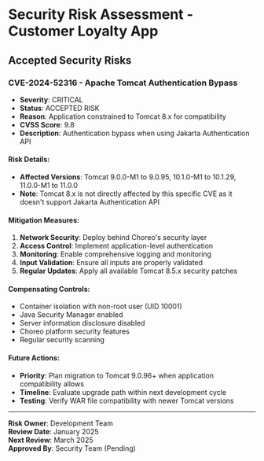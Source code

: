 # Security Risk Assessment - Customer Loyalty App

## Accepted Security Risks

### CVE-2024-52316 - Apache Tomcat Authentication Bypass
- **Severity**: CRITICAL
- **Status**: ACCEPTED RISK
- **Reason**: Application constrained to Tomcat 8.x for compatibility
- **CVSS Score**: 9.8
- **Description**: Authentication bypass when using Jakarta Authentication API

#### Risk Details:
- **Affected Versions**: Tomcat 9.0.0-M1 to 9.0.95, 10.1.0-M1 to 10.1.29, 11.0.0-M1 to 11.0.0
- **Note**: Tomcat 8.x is not directly affected by this specific CVE as it doesn't support Jakarta Authentication API

#### Mitigation Measures:
1. **Network Security**: Deploy behind Choreo's security layer
2. **Access Control**: Implement application-level authentication
3. **Monitoring**: Enable comprehensive logging and monitoring
4. **Input Validation**: Ensure all inputs are properly validated
5. **Regular Updates**: Apply all available Tomcat 8.5.x security patches

#### Compensating Controls:
- Container isolation with non-root user (UID 10001)
- Java Security Manager enabled
- Server information disclosure disabled
- Choreo platform security features
- Regular security scanning

#### Future Actions:
- **Priority**: Plan migration to Tomcat 9.0.96+ when application compatibility allows
- **Timeline**: Evaluate upgrade path within next development cycle
- **Testing**: Verify WAR file compatibility with newer Tomcat versions

---
**Risk Owner**: Development Team  
**Review Date**: January 2025  
**Next Review**: March 2025  
**Approved By**: Security Team (Pending)
